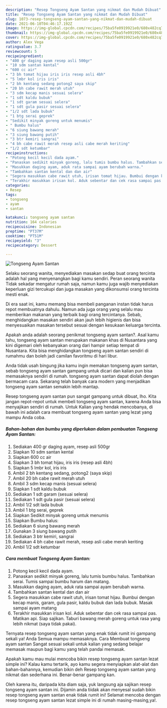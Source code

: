 ```yaml
---
description: "Resep Tongseng Ayam Santan yang nikmat dan Mudah Dibuat"
title: "Resep Tongseng Ayam Santan yang nikmat dan Mudah Dibuat"
slug: 1073-resep-tongseng-ayam-santan-yang-nikmat-dan-mudah-dibuat
date: 2021-06-10T04:46:17.192Z
image: https://img-global.cpcdn.com/recipes/75ba5fe0919921e0/680x482cq70/tongseng-ayam-santan-foto-resep-utama.jpg
thumbnail: https://img-global.cpcdn.com/recipes/75ba5fe0919921e0/680x482cq70/tongseng-ayam-santan-foto-resep-utama.jpg
cover: https://img-global.cpcdn.com/recipes/75ba5fe0919921e0/680x482cq70/tongseng-ayam-santan-foto-resep-utama.jpg
author: Alex Vega
ratingvalue: 3.7
reviewcount: 5
recipeingredient:
- "400 gr daging ayam resep asli 500gr"
- "10 sdm santan kental"
- "600 cc air"
- "3 bh tomat hijau iris iris resep asli 4bh"
- "5 lmbr kol iris iris"
- "2 bh kentang sedang potong2 saya skip"
- "20 bh cabe rawit merah utuh"
- "3 sdm kecap manis sesuai selera"
- "1 sdt kaldu bubuk"
- "1 sdt garam sesuai selera"
- "1 sdt gula pasir sesuai selera"
- "1/2 sdt lada bubuk"
- "1 btg serai geprek"
- "Sedikit minyak goreng untuk menumis"
- " Bumbu halus"
- "6 siung bawang merah"
- "3 siung bawang putih"
- "3 btr kemiri sangrai"
- "4 bh cabe rawit merah resep asli cabe merah keriting"
- "1/2 sdt ketumbar"
recipeinstructions:
- "Potong kecil kecil dada ayam."
- "Panaskan sedikit minyak goreng, lalu tumis bumbu halus. Tambahkan serai. Tumis sampai bumbu harum dan matang."
- "Masukkan daging ayam, aduk rata sampai ayam berubah warna."
- "Tambahkan santan kental dan dan air"
- "Segera masukkan cabe rawit utuh, irisan tomat hijau. Bumbui dengan kecap manis, garam, gula pasir, kaldu bubuk dan lada bubuk. Masak sampai ayam matang"
- "Terakhir masukkan irisan kol. Aduk sebentar dan cek rasa sampai pas. Matikan api. Siap sajikan. Taburi bawang merah goreng untuk rasa yang lebih nikmat (saya tidak pakai)."
categories:
- Resep
tags:
- tongseng
- ayam
- santan

katakunci: tongseng ayam santan 
nutrition: 164 calories
recipecuisine: Indonesian
preptime: "PT37M"
cooktime: "PT51M"
recipeyield: "3"
recipecategory: Dessert

---
```



![Tongseng Ayam Santan](https://img-global.cpcdn.com/recipes/75ba5fe0919921e0/680x482cq70/tongseng-ayam-santan-foto-resep-utama.jpg)

Selaku seorang wanita, menyediakan masakan sedap buat orang tercinta adalah hal yang menyenangkan bagi kamu sendiri. Peran seorang  wanita Tidak sekadar mengatur rumah saja, namun kamu juga wajib menyediakan keperluan gizi tercukupi dan juga masakan yang dikonsumsi orang tercinta mesti enak.

Di era  saat ini, kamu memang bisa membeli panganan instan tidak harus repot membuatnya dahulu. Namun ada juga orang yang selalu mau memberikan makanan yang terbaik bagi orang tercintanya. Sebab, menghidangkan masakan sendiri akan jauh lebih higienis dan bisa menyesuaikan masakan tersebut sesuai dengan kesukaan keluarga tercinta. 



Apakah anda adalah seorang penikmat tongseng ayam santan?. Asal kamu tahu, tongseng ayam santan merupakan makanan khas di Nusantara yang kini digemari oleh kebanyakan orang dari hampir setiap tempat di Nusantara. Kita bisa menghidangkan tongseng ayam santan sendiri di rumahmu dan boleh jadi camilan favoritmu di hari libur.

Anda tidak usah bingung jika kamu ingin memakan tongseng ayam santan, sebab tongseng ayam santan gampang untuk dicari dan kalian pun bisa memasaknya sendiri di rumah. tongseng ayam santan dapat diolah dengan bermacam cara. Sekarang telah banyak cara modern yang menjadikan tongseng ayam santan semakin lebih mantap.

Resep tongseng ayam santan pun sangat gampang untuk dibuat, lho. Kita jangan repot-repot untuk membeli tongseng ayam santan, karena Anda bisa menyajikan sendiri di rumah. Untuk Kalian yang hendak mencobanya, di bawah ini adalah cara membuat tongseng ayam santan yang lezat yang mampu Anda coba.

<!--inarticleads1-->

##### Bahan-bahan dan bumbu yang diperlukan dalam pembuatan Tongseng Ayam Santan:

1. Sediakan 400 gr daging ayam, resep asli 500gr
1. Siapkan 10 sdm santan kental
1. Siapkan 600 cc air
1. Siapkan 3 bh tomat hijau, iris iris (resep asli 4bh)
1. Siapkan 5 lmbr kol, iris iris
1. Ambil 2 bh kentang sedang, potong2 (saya skip)
1. Ambil 20 bh cabe rawit merah utuh
1. Ambil 3 sdm kecap manis (sesuai selera)
1. Siapkan 1 sdt kaldu bubuk
1. Sediakan 1 sdt garam (sesuai selera)
1. Sediakan 1 sdt gula pasir (sesuai selera)
1. Ambil 1/2 sdt lada bubuk
1. Ambil 1 btg serai, geprek
1. Siapkan Sedikit minyak goreng untuk menumis
1. Siapkan  Bumbu halus:
1. Sediakan 6 siung bawang merah
1. Gunakan 3 siung bawang putih
1. Sediakan 3 btr kemiri, sangrai
1. Sediakan 4 bh cabe rawit merah, resep asli cabe merah keriting
1. Ambil 1/2 sdt ketumbar




<!--inarticleads2-->

##### Cara membuat Tongseng Ayam Santan:

1. Potong kecil kecil dada ayam.
1. Panaskan sedikit minyak goreng, lalu tumis bumbu halus. Tambahkan serai. Tumis sampai bumbu harum dan matang.
1. Masukkan daging ayam, aduk rata sampai ayam berubah warna.
1. Tambahkan santan kental dan dan air
1. Segera masukkan cabe rawit utuh, irisan tomat hijau. Bumbui dengan kecap manis, garam, gula pasir, kaldu bubuk dan lada bubuk. Masak sampai ayam matang
1. Terakhir masukkan irisan kol. Aduk sebentar dan cek rasa sampai pas. Matikan api. Siap sajikan. Taburi bawang merah goreng untuk rasa yang lebih nikmat (saya tidak pakai).




Ternyata resep tongseng ayam santan yang enak tidak rumit ini gampang sekali ya! Anda Semua mampu memasaknya. Cara Membuat tongseng ayam santan Sangat sesuai sekali untuk kalian yang sedang belajar memasak maupun bagi kamu yang telah pandai memasak.

Apakah kamu mau mulai mencoba bikin resep tongseng ayam santan lezat simple ini? Kalau kamu tertarik, ayo kamu segera menyiapkan alat-alat dan bahan-bahannya, kemudian bikin deh Resep tongseng ayam santan yang nikmat dan sederhana ini. Benar-benar gampang kan. 

Oleh karena itu, daripada kita diam saja, yuk langsung aja sajikan resep tongseng ayam santan ini. Dijamin anda tiidak akan menyesal sudah bikin resep tongseng ayam santan enak tidak rumit ini! Selamat mencoba dengan resep tongseng ayam santan lezat simple ini di rumah masing-masing,ya!.

